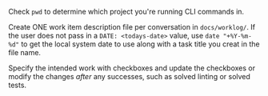 Check `pwd` to determine which project you're running CLI commands in.

Create ONE work item description file per conversation in `docs/worklog/`. If the user does not pass in a `DATE: <todays-date>` value, use `date "+%Y-%m-%d"` to get the local system date to use along with a task title you creat in the file name.

Specify the intended work with checkboxes and update the checkboxes or modify the changes _after_ any successes, such as solved linting or solved tests.